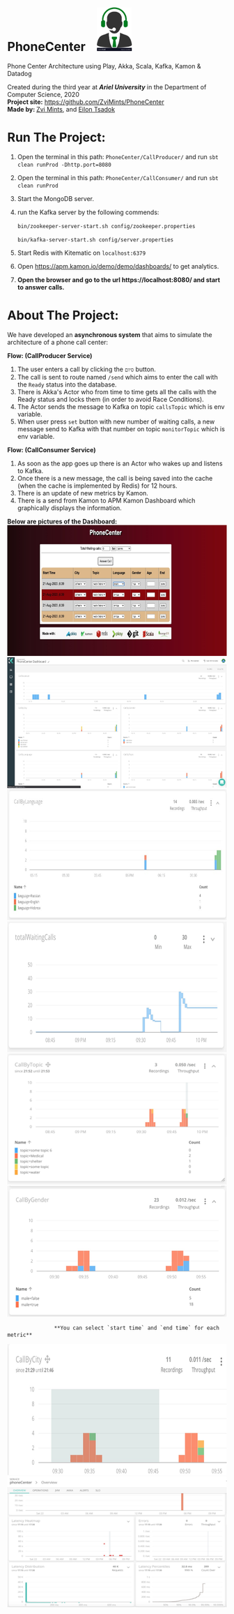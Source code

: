# PhoneCenter &nbsp;&nbsp; <img src="./images/phone_center_icon.jpg"  width="80px" height="100px"/>
Phone Center Architecture using Play, Akka, Scala, Kafka, Kamon &amp; Datadog
<p>Created during the third year at <strong><em>Ariel University</em></strong> in the 
Department of Computer Science, 2020 <br /> 
<strong>Project site:</strong>&nbsp;<a href="https://github.com/ZviMints/PhoneCenter">https://github.com/ZviMints/PhoneCenter</a><br /> 
<strong>Made by: </strong> <a href="https://github.com/ZviMints">Zvi Mints</a>, and <a href="https://github.com/eilon26">Eilon Tsadok</a></p>

# Run The Project:
1. Open the terminal in this path: `PhoneCenter/CallProducer/` and run `sbt clean runProd -Dhttp.port=8080`
2. Open the terminal in this path: `PhoneCenter/CallConsumer/` and run `sbt clean runProd`
3. Start the MongoDB server.
4. run the Kafka server by the following commends:

   `bin/zookeeper-server-start.sh config/zookeeper.properties` 
   
   `bin/kafka-server-start.sh config/server.properties`
5. Start Redis with Kitematic on `localhost:6379`
6. Open https://apm.kamon.io/demo/demo/dashboards/ to get analytics.
7. **Open the browser and go to the url https://localhost:8080/ and start to answer calls.**

# About The Project:
We have developed an **asynchronous system** that aims to simulate the architecture of a phone call center:

**Flow: (CallProducer Service)**
1. The user enters a call by clicking the `סיום` button.
2. The call is sent to route named `/send` which aims to enter the call with the `Ready` status into the database.
3. There is Akka's Actor who from time to time gets all the calls with the Ready status and locks them (in order to avoid Race Conditions).
4. The Actor sends the message to Kafka on topic `callsTopic` which is env variable.
5. When user press `set` button with new number of waiting calls, a new message send to Kafka with that number on topic `monitorTopic` which is env variable.

**Flow: (CallConsumer Service)**
1. As soon as the app goes up there is an Actor who wakes up and listens to Kafka.
2. Once there is a new message, the call is being saved into the cache (when the cache is implemented by Redis) for 12 hours.
3. There is an update of new metrics by Kamon.
4. There is a send from Kamon to APM Kamon Dashboard which graphically displays the information.

**Below are pictures of the Dashboard:**
<img src="./images/callsView.jpeg" width="750px" height="300px" />
<img src="./images/dashboard1.jpeg" width="750px" height="300px" />
<img src="./images/dashboard2.jpeg" width="750px" height="300px" />
<img src="./images/dashboard3.jpeg" width="750px" height="300px" />
<img src="./images/dashboard4.jpeg" width="750px" height="300px" />
<img src="./images/dashboard5.jpeg" width="750px" height="300px" />

                   **You can select `start time` and `end time` for each metric**
<img src="./images/dashboard6.jpeg" width="750px" height="300px" />
<img src="./images/dashboard7.jpeg" width="750px" height="300px" />


